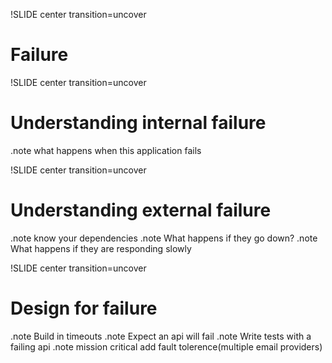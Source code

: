 !SLIDE center transition=uncover
# Failure

!SLIDE center transition=uncover
# Understanding internal failure
 .note what happens when this application fails

!SLIDE center transition=uncover
# Understanding external failure
 .note know your dependencies
 .note What happens if they go down?
 .note What happens if they are responding slowly

!SLIDE center transition=uncover
# Design for failure
 .note Build in timeouts
 .note Expect an api will fail
 .note Write tests with a failing api
 .note mission critical add fault tolerence(multiple email providers)
